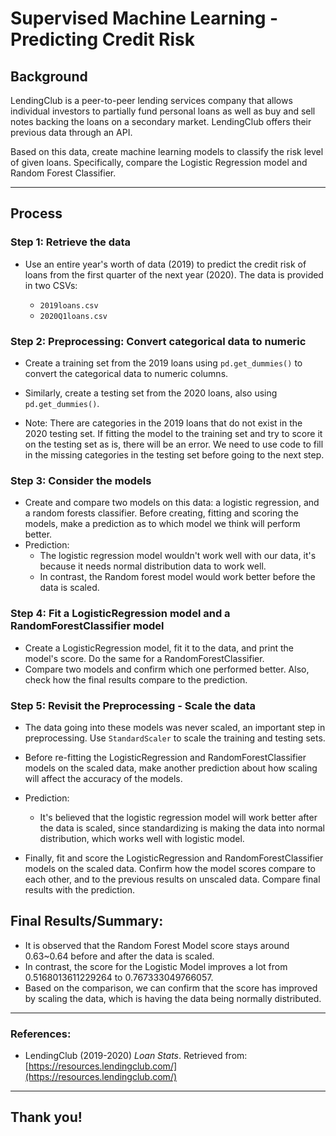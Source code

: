 # Supervised Machine Learning - Predicting Credit Risk

## Background

LendingClub is a peer-to-peer lending services company that allows individual investors to partially fund personal loans as well as buy and sell notes backing the loans on a secondary market. LendingClub offers their previous data through an API.

Based on this data, create machine learning models to classify the risk level of given loans. Specifically, compare the Logistic Regression model and Random Forest Classifier.

---

## Process

### Step 1: Retrieve the data

- Use an entire year's worth of data (2019) to predict the credit risk of loans from the first quarter of the next year (2020). The data is provided in two CSVs:

  - `2019loans.csv`
  - `2020Q1loans.csv`

### Step 2: Preprocessing: Convert categorical data to numeric

- Create a training set from the 2019 loans using `pd.get_dummies()` to convert the categorical data to numeric columns.
- Similarly, create a testing set from the 2020 loans, also using `pd.get_dummies()`.

- Note: There are categories in the 2019 loans that do not exist in the 2020 testing set. If fitting the model to the training set and try to score it on the testing set as is, there will be an error. We need to use code to fill in the missing categories in the testing set before going to the next step.

### Step 3: Consider the models

- Create and compare two models on this data: a logistic regression, and a random forests classifier. Before creating, fitting and scoring the models, make a prediction as to which model we think will perform better.
- Prediction:
  - The logistic regression model wouldn't work well with our data, it's because it needs normal distribution data to work well.
  - In contrast, the Random forest model would work better before the data is scaled.

### Step 4: Fit a LogisticRegression model and a RandomForestClassifier model

- Create a LogisticRegression model, fit it to the data, and print the model's score. Do the same for a RandomForestClassifier.
- Compare two models and confirm which one performed better. Also, check how the final results compare to the prediction.

### Step 5: Revisit the Preprocessing - Scale the data

- The data going into these models was never scaled, an important step in preprocessing. Use `StandardScaler` to scale the training and testing sets.
- Before re-fitting the LogisticRegression and RandomForestClassifier models on the scaled data, make another prediction about how scaling will affect the accuracy of the models.
- Prediction:

  - It's believed that the logistic regression model will work better after the data is scaled, since standardizing is making the data into normal distribution, which works well with logistic model.

- Finally, fit and score the LogisticRegression and RandomForestClassifier models on the scaled data. Confirm how the model scores compare to each other, and to the previous results on unscaled data. Compare final results with the prediction.

## Final Results/Summary:

- It is observed that the Random Forest Model score stays around 0.63~0.64 before and after the data is scaled.
- In contrast, the score for the Logistic Model improves a lot from 0.5168013611229264 to 0.767333049766057.
- Based on the comparison, we can confirm that the score has improved by scaling the data, which is having the data being normally distributed.

---

### References:

- LendingClub (2019-2020) _Loan Stats_. Retrieved from: [https://resources.lendingclub.com/](https://resources.lendingclub.com/)

---

## Thank you!
